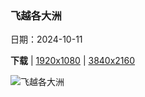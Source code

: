 ### 飞越各大洲

日期：2024-10-11

**下载**  |  [1920x1080](https://cn.bing.com/th?id=OHR.QuebecDuck_ZH-CN0588954873_1920x1080.jpg)  |  [3840x2160](https://cn.bing.com/th?id=OHR.QuebecDuck_ZH-CN0588954873_UHD.jpg)

![飞越各大洲](https://cn.bing.com/th?id=OHR.QuebecDuck_ZH-CN0588954873_1920x1080.jpg "林鸳鸯，魁北克省，加拿大 (© Maxime Riendeau/Getty Images)")

